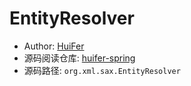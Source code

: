 # EntityResolver
- Author: [HuiFer](https://github.com/huifer)
- 源码阅读仓库: [huifer-spring](https://github.com/huifer/spring-framework)
- 源码路径: `org.xml.sax.EntityResolver`

